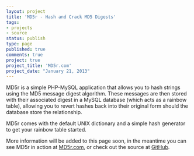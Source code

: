 ```yaml
---
layout: project
title: 'MD5r - Hash and Crack MD5 Digests'
tags:
- projects
- source
status: publish
type: page
published: true
comments: true
project: true
project_title: 'MD5r.com'
project_date: "January 21, 2013"
---
```

MD5r is a simple PHP-MySQL application that allows you to hash strings using the MD5 message digest algorithm. These messages are then stored with their associated digest in a MySQL database (which acts as a rainbow table), allowing you to revert hashes back into their original form should the database store the relationship.

MD5r comes with the default UNIX dictionary and a simple hash generator to get your rainbow table started.

More information will be added to this page soon, in the meantime you can see MD5r in action at [MD5r.com](http://md5r.com), or check out the source at [GitHub](https://github.com/ChrisMorrisOrg/MD5r.com).
